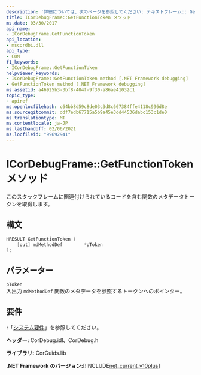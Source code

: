 ```yaml
---
description: '詳細については、次のページを参照してください: テキストフレーム:: GetFunctionToken メソッド'
title: ICorDebugFrame::GetFunctionToken メソッド
ms.date: 03/30/2017
api_name:
- ICorDebugFrame.GetFunctionToken
api_location:
- mscordbi.dll
api_type:
- COM
f1_keywords:
- ICorDebugFrame::GetFunctionToken
helpviewer_keywords:
- ICorDebugFrame::GetFunctionToken method [.NET Framework debugging]
- GetFunctionToken method [.NET Framework debugging]
ms.assetid: a46925b3-3bf8-404f-9f30-a86ae41032c1
topic_type:
- apiref
ms.openlocfilehash: c64bb8d59c8de03c3d8c667384ffe4118c996d8e
ms.sourcegitcommit: ddf7edb67715a5b9a45e3dd44536dabc153c1de0
ms.translationtype: MT
ms.contentlocale: ja-JP
ms.lasthandoff: 02/06/2021
ms.locfileid: "99692941"
---
```

# <a name="icordebugframegetfunctiontoken-method"></a>ICorDebugFrame::GetFunctionToken メソッド

このスタックフレームに関連付けられているコードを含む関数のメタデータトークンを取得します。  
  
## <a name="syntax"></a>構文  
  
```cpp  
HRESULT GetFunctionToken (  
    [out] mdMethodDef        *pToken  
);  
```  
  
## <a name="parameters"></a>パラメーター  

 `pToken`  
 入出力 `mdMethodDef` 関数のメタデータを参照するトークンへのポインター。  
  
## <a name="requirements"></a>要件  

 **:**「[システム要件](../../get-started/system-requirements.md)」を参照してください。  
  
 **ヘッダー:** CorDebug.idl、CorDebug.h  
  
 **ライブラリ:** CorGuids.lib  
  
 **.NET Framework のバージョン:**[!INCLUDE[net_current_v10plus](../../../../includes/net-current-v10plus-md.md)]
